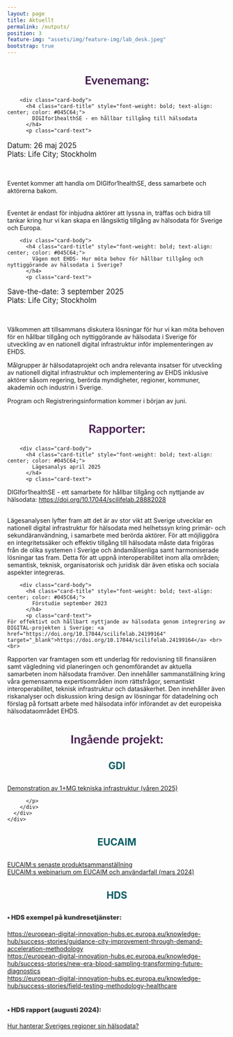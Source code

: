 ```yaml
---
layout: page
title: Aktuellt
permalink: /outputs/
position: 3
feature-img: "assets/img/feature-img/lab_desk.jpeg"
bootstrap: true
---
```

<h2 style="text-align: center; font-weight: bold; font-size: calc(1.2em + 8pt); font-family: 'Lato', sans-serif; color: #491F53;">Evenemang:</h2>


  <!-- Page Content -->
<div class="container">

  <div class="row">
    <div class="col-lg-6 mb-4">
      <div class="card h-100">
        
        <div class="card-body">
          <h4 class="card-title" style="font-weight: bold; text-align: center; color: #045C64;">
            DIGIfor1healthSE - en hållbar tillgång till hälsodata
          </h4>
          <p class="card-text">

  <p style="font-size: calc(1em + 2pt);">
    Datum: 26 maj 2025<br>
    Plats: Life City; Stockholm
    </p>
    <br>

Eventet kommer att handla om DIGIfor1healthSE, dess samarbete och aktörerna bakom. <br>
<br>
<br>
Eventet är endast för inbjudna aktörer
att lyssna in, träffas och bidra till tankar kring hur vi kan skapa en långsiktig tillgång av hälsodata för Sverige och Europa. </p>
        </div>
      </div>
    </div>
    <div class="col-lg-6 mb-4">
      <div class="card h-100">
        
        <div class="card-body">
          <h4 class="card-title" style="font-weight: bold; text-align: center; color: #045C64;">
            Vägen mot EHDS- Hur möta behov för hållbar tillgång och nyttiggörande av hälsodata i Sverige?
          </h4>
          <p class="card-text">
   <p style="font-size: calc(1em + 2pt);">
    Save-the-date: 3 september 2025<br>
    Plats: Life City; Stockholm
    </p>
    <br>

Välkommen att tillsammans diskutera lösningar för hur vi kan möta behoven för en hållbar tillgång och nyttiggörande av hälsodata i Sverige för utveckling av en nationell digital infrastruktur inför implementeringen av EHDS.

Målgrupper är hälsodataprojekt och andra relevanta insatser för utveckling av nationell digital infrastruktur och implementering av EHDS inklusive aktörer såsom regering, berörda myndigheter, regioner, kommuner, akademin och industrin i Sverige.

Program och Registreringsinformation kommer i början av juni. </p>
        </div>
      </div>
    </div>
   
  </div>
  <!-- /.row -->

</div>
<!-- /.container --> 
<p style="text-align: center;">
<h2 style="text-align: center; font-weight: bold; font-size: calc(1.2em + 8pt); font-family: 'Lato', sans-serif; color: #491F53;">Rapporter:</h2>

</p>

<div class="container">

  <div class="row">
    <div class="col-lg-6 mb-4">
      <div class="card h-100">
        
        <div class="card-body">
          <h4 class="card-title" style="font-weight: bold; text-align: center; color: #045C64;">
            Lägesanalys april 2025
          </h4>
          <p class="card-text">

   DIGIfor1healthSE - ett samarbete för hållbar tillgång och nyttjande av hälsodata: <a href="https://doi.org/10.17044/scilifelab.28882028" target="_blank">https://doi.org/10.17044/scilifelab.28882028</a> <br> <br>

Lägesanalysen lyfter fram att det är av stor vikt att Sverige utvecklar en nationell digital infrastruktur för hälsodata med helhetssyn kring primär- och sekundäranvändning, i samarbete med berörda aktörer. För att möjliggöra en integritetssäker och effektiv tillgång till hälsodata måste data frigöras från de olika systemen i Sverige och ändamålsenliga samt harmoniserade lösningar tas fram. Detta för att uppnå interoperabilitet inom alla områden; semantisk, teknisk, organisatorisk och juridisk där även etiska och sociala aspekter integreras.</p>
        </div>
      </div>
    </div>
    <div class="col-lg-6 mb-4">
      <div class="card h-100">
        
        <div class="card-body">
          <h4 class="card-title" style="font-weight: bold; text-align: center; color: #045C64;">
            Förstudie september 2023
          </h4>
          <p class="card-text">
    För effektivt och hållbart nyttjande av hälsodata genom integrering av DIGITAL-projekten i Sverige: <a href="https://doi.org/10.17044/scilifelab.24199164" target="_blank">https://doi.org/10.17044/scilifelab.24199164</a> <br><br>

Rapporten var framtagen som ett underlag för redovisning till finansiären samt vägledning vid planeringen och genomförandet av aktuella samarbeten inom hälsodata framöver. Den innehåller sammanställning kring våra gemensamma expertisområden inom rättsfrågor, semantiskt interoperabilitet, teknisk infrastruktur och datasäkerhet. Den innehåller även riskanalyser och diskussion kring design av lösningar för datadelning och förslag på fortsatt arbete med hälsodata inför införandet av det europeiska hälsodataområdet EHDS.</p>
        </div>
      </div>
    </div>
   
  </div>
  <!-- /.row -->

</div>
<!-- /.container --> 
<p style="text-align: center;">
<h2 style="text-align: center; font-weight: bold; font-size: calc(1.2em + 8pt); font-family: 'Lato', sans-serif; color: #491F53;">Ingående projekt:</h2>

</p>




   

  <!-- /.row -->
<div class="container">
  <div class="row justify-content-center">
    <div class="col-lg-12 mb-4">  <!-- Changed from col-lg-6 to col-lg-12 for full width -->
      <div class="card h-100" style="max-width: 800px; margin: 0 auto;">  <!-- Added max-width and margin auto for centering -->
        <div class="card-body">
          <h4 class="card-title" style="font-weight: bold; text-align: center; color: #045C64; font-size: calc(1.5em + 1pt);">
            GDI
          </h4>
          <p class="card-text">
           <a href="https://gdi.onemilliongenomes.eu/news/gdi-technical-infrastructure">Demonstration av 1+MG tekniska infrastruktur (våren 2025)</a><br>
           
          </p>
        </div>
      </div>
    </div>
  </div>
</div>


<div class="container">
  <div class="row justify-content-center">
    <div class="col-lg-12 mb-4">  <!-- Changed from col-lg-6 to col-lg-12 for full width -->
      <div class="card h-100" style="max-width: 800px; margin: 0 auto;">  <!-- Added max-width and margin auto for centering -->
        <div class="card-body">
          <h4 class="card-title" style="font-weight: bold; text-align: center; color: #045C64; font-size: calc(1.5em + 1pt);">
            EUCAIM
          </h4>
          <p class="card-text">
            <a href="https://cancerimage.eu/achievements/">EUCAIM:s senaste produktsammanställning</a><br>
            <a href="https://www.youtube.com/watch?v=bH_NiEWFMAA">EUCAIM:s webinarium om EUCAIM och användarfall (mars 2024)</a>
          </p>
        </div>
      </div>
    </div>
  </div>
</div>



<div class="container">
  <div class="row justify-content-center">
    <div class="col-lg-12 mb-4">  <!-- Changed from col-lg-6 to col-lg-12 for full width -->
      <div class="card h-100" style="max-width: 800px; margin: 0 auto;">  <!-- Added max-width and margin auto for centering -->
        <div class="card-body">
          <h4 class="card-title" style="font-weight: bold; text-align: center; color: #045C64; font-size: calc(1.5em + 1pt);">
            HDS
          </h4>
          <p class="card-text">
            <h4 class="card-title" style="font-weight: 900; text-align: left; color: #3F3F3F; font-size: calc(1em + 0.5pt);">
            • HDS exempel på kundresetjänster:
          </h4>
            <a href="https://european-digital-innovation-hubs.ec.europa.eu/knowledge-hub/success-stories/guidance-city-improvement-through-demand-acceleration-methodology">https://european-digital-innovation-hubs.ec.europa.eu/knowledge-hub/success-stories/guidance-city-improvement-through-demand-acceleration-methodology</a><br>
            <a href="https://european-digital-innovation-hubs.ec.europa.eu/knowledge-hub/success-stories/new-era-blood-sampling-transforming-future-diagnostics">https://european-digital-innovation-hubs.ec.europa.eu/knowledge-hub/success-stories/new-era-blood-sampling-transforming-future-diagnostics</a><br>
            <a href="https://european-digital-innovation-hubs.ec.europa.eu/knowledge-hub/success-stories/field-testing-methodology-healthcare">https://european-digital-innovation-hubs.ec.europa.eu/knowledge-hub/success-stories/field-testing-methodology-healthcare</a><br><br>
             <h4 class="card-title" style="font-weight: 900; text-align: left; color: #3F3F3F; font-size: calc(1em + 0.5pt);">
            • HDS rapport (augusti 2024):
          </h4>
            <a href="https://lnu.se/mot-linneuniversitetet/aktuellt/nyheter/2024/ny-rapport-hur-hanterar-sveriges-regioner-sin-halsodata/">Hur hanterar Sveriges regioner sin hälsodata?</a><br>
          </p>
        </div>
      </div>
    </div>
  </div>
</div>

